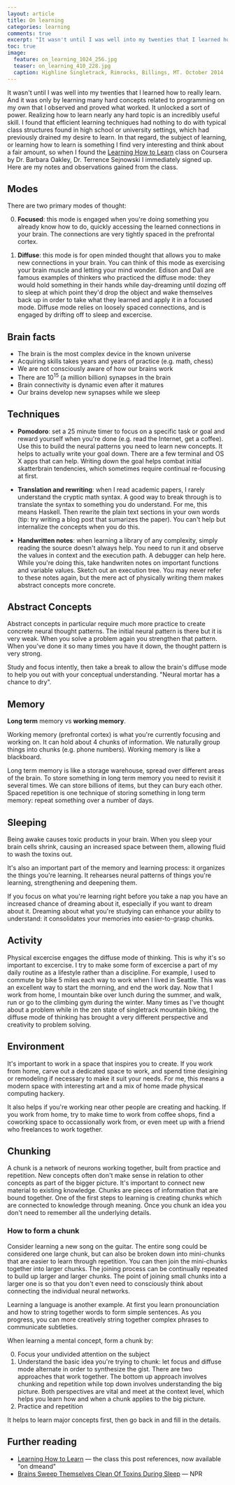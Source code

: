 ```yaml
---
layout: article
title: On learning
categories: learning
comments: true
excerpt: "It wasn't until I was well into my twenties that I learned how to really learn"
toc: true
image:
  feature: on_learning_1024_256.jpg
  teaser: on_learning_410_228.jpg
  caption: Highline Singletrack, Rimrocks, Billings, MT. October 2014
---
```


It wasn't until I was well into my twenties that I learned how to really learn.
And it was only by learning many hard concepts related to programming on my own
that I observed and proved what worked. It unlocked a sort of power. Realizing
how to learn nearly any hard topic is an incredibly useful skill. I found that
efficient learning techniques had nothing to do with typical class structures
found in high school or university settings, which had previously drained my
desire to learn. In that regard, the subject of learning, or learning how to
learn is something I find very interesting and think about a fair amount, so
when I found the [Learning How to
Learn](https://class.coursera.org/learning-002) class on Coursera by Dr. Barbara
Oakley, Dr. Terrence Sejnowski I immediately signed up. Here are my notes and
observations gained from the class.

## Modes

There are two primary modes of thought:

0. **Focused**: this mode is engaged when you're doing something you already
   know how to do, quickly accessing the learned connections in your brain. The
   connections are very tightly spaced in the prefrontal cortex.

0. **Diffuse**: this mode is for open minded thought that allows you to make new
   connections in your brain. You can think of this mode as exercising your
   brain muscle and letting your mind wonder. Edison and Dalí are famous
   examples of thinkers who practiced the diffuse mode: they would hold
   something in their hands while day-dreaming until dozing off to sleep at
   which point they'd drop the object and wake themselves back up in order to
   take what they learned and apply it in a focused mode. Diffuse mode relies on
   loosely spaced connections, and is engaged by drifting off to sleep and
   excercise.

## Brain facts

- The brain is the most complex device in the known universe
- Acquiring skills takes years and years of practice (e.g. math, chess)
- We are not consciously aware of how our brains work
- There are 10<sup>15</sup> (a million billion) synapses in the brain
- Brain connectivity is dynamic even after it matures
- Our brains develop new synapses while we sleep

## Techniques

- **Pomodoro**: set a 25 minute timer to focus on a specific task or goal and reward
  yourself when you're done (e.g. read the Internet, get a coffee). Use this to
  build the neural patterns you need to learn new concepts. It helps to actually
  write your goal down. There are a few terminal and OS X apps that can help.
  Writing down the goal helps combat initial skatterbrain tendencies, which
  sometimes require continual re-focusing at first.

- **Translation and rewriting**: when I read academic papers, I rarely
  understand the cryptic math syntax. A good way to break through is to
  translate the syntax to something you do understand. For me, this means
  Haskell. Then rewrite the plain text sections in your own words (tip: try
  writing a blog post that sumarizes the paper). You can't help but internalize
  the concepts when you do this.

- **Handwritten notes**: when learning a library of any complexity, simply reading
  the source doesn't always help. You need to run it and observe the values in
  context and the execution path. A debugger can help here. While you're doing
  this, take handwriten notes on important functions and variable values. Sketch
  out an execution tree. You may never refer to these notes again, but the mere
  act of physically writing them makes abstract concepts more concrete.


## Abstract Concepts

Abstract concepts in particular require much more practice to create concrete
neural thought patterns. The initial neural pattern is there but it is very
weak. When you solve a problem again you strengthen that pattern. When you've
done it so many times you have it down, the thought pattern is very strong.

Study and focus intently, then take a break to allow the brain's diffuse mode
to help you out with your conceptual understanding. "Neural mortar has a chance
to dry".

## Memory

**Long term** memory vs **working memory**.

Working memory (prefrontal cortex) is what you're currently focusing and working
on. It can hold about 4 chunks of information. We naturally group things into
chunks (e.g. phone numbers). Working memory is like a blackboard.

Long term memory is like a storage warehouse, spread over different areas of the
brain. To store something in long term memory you need to revisit it several
times. We can store billions of items, but they can bury each other. Spaced
repetition is one technique of storing something in long term memory: repeat
something over a number of days.

## Sleeping

Being awake causes toxic products in your brain. When you sleep your brain cells
shrink, causing an increased space between them, allowing fluid to wash the
toxins out.

It's also an important part of the memory and learning process: it organizes the
things you're learning. It rehearses neural patterns of things you're learning,
strengthening and deepening them.

If you focus on what you're learning right before you take a nap you have an
increased chance of dreaming about it, especially if you want to dream about it.
Dreaming about what you're studying can enhance your ability to understand: it
consolidates your memories into easier-to-grasp chunks.

## Activity

Physical excercise engages the diffuse mode of thinking. This is why it's so
important to excercise. I try to make some form of excercise a part of my daily
routine as a lifestyle rather than a discipline. For example, I used to commute
by bike 5 miles each way to work when I lived in Seattle. This was an excellent
way to start the morning, and end the work day. Now that I work from home, I
mountain bike over lunch during the summer, and walk, run or go to the climbing
gym during the winter. Many times as I've thought about a problem while in the
zen state of singletrack mountain biking, the diffuse mode of thinking has
brought a very different perspective and creativity to problem solving.

## Environment

It's important to work in a space that inspires you to create. If you work from
home, carve out a dedicated space to work, and spend time desigining or
remodeling if necessary to make it suit your needs. For me, this means a modern
space with interesting art and a mix of home made physical computing hackery.

It also helps if you're working near other people are creating and hacking. If
you work from home, try to make time to work from coffee shops, find a coworking
space to occassionally work from, or even meet up with a friend who freelances
to work together.

## Chunking

A chunk is a network of neurons working together, built from practice and
repetition. New concepts often don't make sense in relation to other concepts as
part of the bigger picture. It's important to connect new material to existing
knowledge. Chunks are pieces of information that are bound together. One of
the first steps to learning is creating chunks which are connected to knowledge
through meaning. Once you chunk an idea you don't need to remember all the
underlying details.

### How to form a chunk

Consider learning a new song on the guitar. The entire song could be considered
one large chunk, but can also be broken down into mini-chunks that are easier to
learn through repetition. You can then join the mini-chunks together into larger
chunks. The joining process can be continually repeated to build up larger and
larger chunks. The point of joining small chunks into a larger one is so that
you don't even need to consciously think about connecting the individual neural
networks.

Learning a language is another example. At first you learn pronounciation and
how to string together words to form simple sentences. As you progress, you can
more creatively string together complex phrases to communicate subtleties.

When learning a mental concept, form a chunk by:

0. Focus your undivided attention on the subject
0. Understand the basic idea you're trying to chunk: let focus and diffuse mode
   alternate in order to synthesize the gist. There are two approaches that work
   together. The bottom up approach involves chunking and repetition while top
   down involves understanding the big picture. Both perspectives are vital and
   meet at the context level, which helps you learn how and when a chunk applies
   to the big picture.
0. Practice and repetition

It helps to learn major concepts first, then go back in and fill in the details.


## Further reading

- [Learning How to Learn](https://www.coursera.org/learn/learning-how-to-learn)
  — the class this post references, now available "on dmeand"
- [Brains Sweep Themselves Clean Of Toxins During Sleep](http://www.npr.org/sections/health-shots/2013/10/18/236211811/brains-sweep-themselves-clean-of-toxins-during-sleep)
  — NPR
